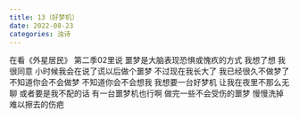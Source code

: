 ```yaml
---
title: 13（好梦机）
date: 2022-08-23
categories: 浊诗
---
```


在看《外星居民》
第二季02里说
噩梦是大脑表现恐惧或愧疚的方式
我想了想 我很同意
小时候我会在说了谎以后做个噩梦
不过现在我长大了
我已经很久不做梦了
不知道你会不会做梦
不知道你会不会想我
我想要一台好梦机
让我在夜里不那么无聊
或者要是我不配的话
有一台噩梦机也行啊
做完一些不会受伤的噩梦
慢慢洗掉难以擦去的伤疤